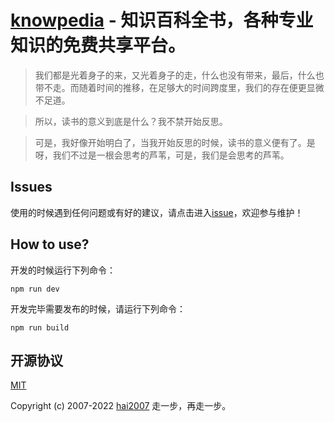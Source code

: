 # [knowpedia](https://knowpedia.github.io/entry/) - 知识百科全书，各种专业知识的免费共享平台。

> 我们都是光着身子的来，又光着身子的走，什么也没有带来，最后，什么也带不走。而随着时间的推移，在足够大的时间跨度里，我们的存在便更显微不足道。

> 所以，读书的意义到底是什么？我不禁开始反思。

> 可是，我好像开始明白了，当我开始反思的时候，读书的意义便有了。是呀，我们不过是一根会思考的芦苇，可是，我们是会思考的芦苇。

## Issues
使用的时候遇到任何问题或有好的建议，请点击进入[issue](https://github.com/knowpedia/entry/issues)，欢迎参与维护！

## How to use?

开发的时候运行下列命令：

```
npm run dev
```

开发完毕需要发布的时候，请运行下列命令：

```
npm run build
```

开源协议
---------------------------------------
[MIT](https://github.com/knowpedia/entry/blob/master/LICENSE)

Copyright (c) 2007-2022 [hai2007](https://hai2007.gitee.io/sweethome/) 走一步，再走一步。
